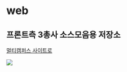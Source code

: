 # web
## 프론트측 3총사 소스모음용 저장소
<a href="https://event.multicampus.com/multicampusmain" target="_blank">멀티캠퍼스 사이트로</a>
<br>

<img src="https://event.multicampus.com/backend/images/promotion/PR010151/pc/visual-03.png">
